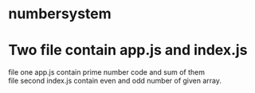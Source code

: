 # numbersystem
# Two file contain app.js and index.js
 file one app.js contain prime number code and sum of them <br>
 file second index.js contain even and odd number of given array.